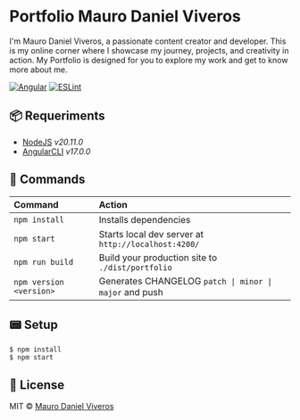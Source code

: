 # Portfolio Mauro Daniel Viveros
I'm Mauro Daniel Viveros, a passionate content creator and developer. This is my online corner where I showcase my journey, projects, and creativity in action. My Portfolio is designed for you to explore my work and get to know more about me.

[![Angular][angular-badge]][angular-link]
[![ESLint][eslint-badge]][eslint-link]

## 📦 Requeriments

- [NodeJS][nodejs-link] _v20.11.0_
- [AngularCLI][angular-link] _v17.0.0_

## 🚀 Commands

| Command                   | Action                                                  |
| :------------------------ | :------------------------------------------------------ |
| `npm install`             | Installs dependencies                                   |
| `npm start`               | Starts local dev server at `http://localhost:4200/`     |
| `npm run build`           | Build your production site to `./dist/portfolio`        |
| `npm version <version>`   | Generates CHANGELOG `patch \| minor \| major` and push  |

## 📟 Setup
```
$ npm install
$ npm start
```

## 📜 License
MIT © [Mauro Daniel Viveros][github-profile]

[github-profile]: https://github.com/maurodviveros
[nodejs-link]: https://nodejs.org
[angular-link]: https://angular.dev
[eslint-link]: https://eslint.org
[angular-badge]: https://img.shields.io/badge/angular-%23DD0031.svg?style=for-the-badge&logo=angular&logoColor=white
[eslint-badge]: https://img.shields.io/badge/ESLint-4B3263?style=for-the-badge&logo=eslint&logoColor=white